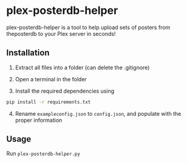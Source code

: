 # plex-posterdb-helper

plex-posterdb-helper is a tool to help upload sets of posters from theposterdb to your Plex server in seconds!

## Installation

1. Extract all files into a folder (can delete the .gitignore)

2. Open a terminal in the folder

3. Install the required dependencies using

```bash
pip install -r requirements.txt
```

4. Rename `exampleconfig.json` to `config.json`, and populate with the proper information


## Usage

Run `plex-posterdb-helper.py`


